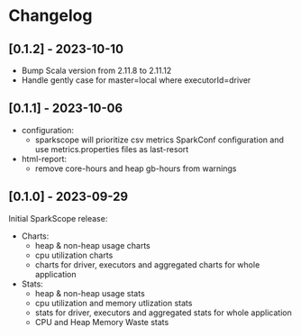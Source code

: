 # Changelog

## [0.1.2] - 2023-10-10
- Bump Scala version from 2.11.8 to 2.11.12
- Handle gently case for master=local where executorId=driver

## [0.1.1] - 2023-10-06
- configuration:
  - sparkscope will prioritize csv metrics SparkConf configuration and use metrics.properties files as last-resort 
- html-report:
    - remove core-hours and heap gb-hours from warnings

## [0.1.0] - 2023-09-29
Initial SparkScope release:
- Charts:
  - heap & non-heap usage charts
  - cpu utilization charts
  - charts for driver, executors and aggregated charts for whole application
- Stats:
  - heap & non-heap usage stats
  - cpu utilization and memory utlization stats
  - stats for driver, executors and aggregated stats for whole application
  - CPU and Heap Memory Waste stats
